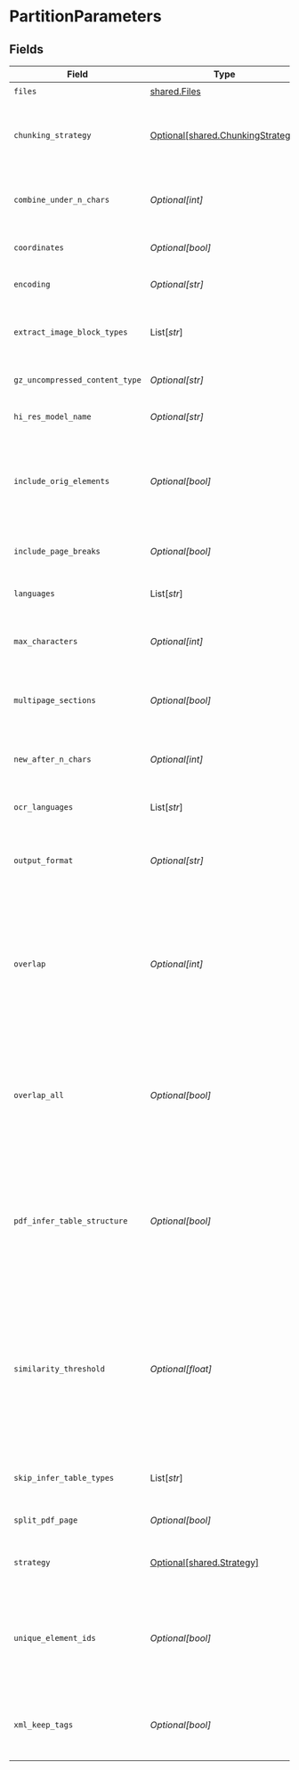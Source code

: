 # PartitionParameters


## Fields

| Field                                                                                                                                                                                                                                                                                                                | Type                                                                                                                                                                                                                                                                                                                 | Required                                                                                                                                                                                                                                                                                                             | Description                                                                                                                                                                                                                                                                                                          | Example                                                                                                                                                                                                                                                                                                              |
| -------------------------------------------------------------------------------------------------------------------------------------------------------------------------------------------------------------------------------------------------------------------------------------------------------------------- | -------------------------------------------------------------------------------------------------------------------------------------------------------------------------------------------------------------------------------------------------------------------------------------------------------------------- | -------------------------------------------------------------------------------------------------------------------------------------------------------------------------------------------------------------------------------------------------------------------------------------------------------------------- | -------------------------------------------------------------------------------------------------------------------------------------------------------------------------------------------------------------------------------------------------------------------------------------------------------------------- | -------------------------------------------------------------------------------------------------------------------------------------------------------------------------------------------------------------------------------------------------------------------------------------------------------------------- |
| `files`                                                                                                                                                                                                                                                                                                              | [shared.Files](../../models/shared/files.md)                                                                                                                                                                                                                                                                         | :heavy_check_mark:                                                                                                                                                                                                                                                                                                   | The file to extract                                                                                                                                                                                                                                                                                                  |                                                                                                                                                                                                                                                                                                                      |
| `chunking_strategy`                                                                                                                                                                                                                                                                                                  | [Optional[shared.ChunkingStrategy]](../../models/shared/chunkingstrategy.md)                                                                                                                                                                                                                                         | :heavy_minus_sign:                                                                                                                                                                                                                                                                                                   | Use one of the supported strategies to chunk the returned elements. Currently supports: 'basic', 'by_page', 'by_similarity', or 'by_title'                                                                                                                                                                           |                                                                                                                                                                                                                                                                                                                      |
| `combine_under_n_chars`                                                                                                                                                                                                                                                                                              | *Optional[int]*                                                                                                                                                                                                                                                                                                      | :heavy_minus_sign:                                                                                                                                                                                                                                                                                                   | If chunking strategy is set, combine elements until a section reaches a length of n chars. Default: 500                                                                                                                                                                                                              |                                                                                                                                                                                                                                                                                                                      |
| `coordinates`                                                                                                                                                                                                                                                                                                        | *Optional[bool]*                                                                                                                                                                                                                                                                                                     | :heavy_minus_sign:                                                                                                                                                                                                                                                                                                   | If true, return coordinates for each element. Default: false                                                                                                                                                                                                                                                         |                                                                                                                                                                                                                                                                                                                      |
| `encoding`                                                                                                                                                                                                                                                                                                           | *Optional[str]*                                                                                                                                                                                                                                                                                                      | :heavy_minus_sign:                                                                                                                                                                                                                                                                                                   | The encoding method used to decode the text input. Default: utf-8                                                                                                                                                                                                                                                    |                                                                                                                                                                                                                                                                                                                      |
| `extract_image_block_types`                                                                                                                                                                                                                                                                                          | List[*str*]                                                                                                                                                                                                                                                                                                          | :heavy_minus_sign:                                                                                                                                                                                                                                                                                                   | The types of elements to extract, for use in extracting image blocks as base64 encoded data stored in metadata fields                                                                                                                                                                                                |                                                                                                                                                                                                                                                                                                                      |
| `gz_uncompressed_content_type`                                                                                                                                                                                                                                                                                       | *Optional[str]*                                                                                                                                                                                                                                                                                                      | :heavy_minus_sign:                                                                                                                                                                                                                                                                                                   | If file is gzipped, use this content type after unzipping                                                                                                                                                                                                                                                            |                                                                                                                                                                                                                                                                                                                      |
| `hi_res_model_name`                                                                                                                                                                                                                                                                                                  | *Optional[str]*                                                                                                                                                                                                                                                                                                      | :heavy_minus_sign:                                                                                                                                                                                                                                                                                                   | The name of the inference model used when strategy is hi_res                                                                                                                                                                                                                                                         |                                                                                                                                                                                                                                                                                                                      |
| `include_orig_elements`                                                                                                                                                                                                                                                                                              | *Optional[bool]*                                                                                                                                                                                                                                                                                                     | :heavy_minus_sign:                                                                                                                                                                                                                                                                                                   | When a chunking strategy is specified, each returned chunk will include the elements consolidated to form that chunk as `.metadata.orig_elements`. Default: true.                                                                                                                                                    |                                                                                                                                                                                                                                                                                                                      |
| `include_page_breaks`                                                                                                                                                                                                                                                                                                | *Optional[bool]*                                                                                                                                                                                                                                                                                                     | :heavy_minus_sign:                                                                                                                                                                                                                                                                                                   | If True, the output will include page breaks if the filetype supports it. Default: false                                                                                                                                                                                                                             |                                                                                                                                                                                                                                                                                                                      |
| `languages`                                                                                                                                                                                                                                                                                                          | List[*str*]                                                                                                                                                                                                                                                                                                          | :heavy_minus_sign:                                                                                                                                                                                                                                                                                                   | The languages present in the document, for use in partitioning and/or OCR                                                                                                                                                                                                                                            |                                                                                                                                                                                                                                                                                                                      |
| `max_characters`                                                                                                                                                                                                                                                                                                     | *Optional[int]*                                                                                                                                                                                                                                                                                                      | :heavy_minus_sign:                                                                                                                                                                                                                                                                                                   | If chunking strategy is set, cut off new sections after reaching a length of n chars (hard max). Default: 500                                                                                                                                                                                                        |                                                                                                                                                                                                                                                                                                                      |
| `multipage_sections`                                                                                                                                                                                                                                                                                                 | *Optional[bool]*                                                                                                                                                                                                                                                                                                     | :heavy_minus_sign:                                                                                                                                                                                                                                                                                                   | If chunking strategy is set, determines if sections can span multiple sections. Default: true                                                                                                                                                                                                                        |                                                                                                                                                                                                                                                                                                                      |
| `new_after_n_chars`                                                                                                                                                                                                                                                                                                  | *Optional[int]*                                                                                                                                                                                                                                                                                                      | :heavy_minus_sign:                                                                                                                                                                                                                                                                                                   | If chunking strategy is set, cut off new sections after reaching a length of n chars (soft max). Default: 1500                                                                                                                                                                                                       |                                                                                                                                                                                                                                                                                                                      |
| `ocr_languages`                                                                                                                                                                                                                                                                                                      | List[*str*]                                                                                                                                                                                                                                                                                                          | :heavy_minus_sign:                                                                                                                                                                                                                                                                                                   | The languages present in the document, for use in partitioning and/or OCR                                                                                                                                                                                                                                            |                                                                                                                                                                                                                                                                                                                      |
| `output_format`                                                                                                                                                                                                                                                                                                      | *Optional[str]*                                                                                                                                                                                                                                                                                                      | :heavy_minus_sign:                                                                                                                                                                                                                                                                                                   | The format of the response. Supported formats are application/json and text/csv. Default: application/json.                                                                                                                                                                                                          |                                                                                                                                                                                                                                                                                                                      |
| `overlap`                                                                                                                                                                                                                                                                                                            | *Optional[int]*                                                                                                                                                                                                                                                                                                      | :heavy_minus_sign:                                                                                                                                                                                                                                                                                                   | Specifies the length of a string ('tail') to be drawn from each chunk and prefixed to the next chunk as a context-preserving mechanism. By default, this only applies to split-chunks where an oversized element is divided into multiple chunks by text-splitting. Default: 0                                       |                                                                                                                                                                                                                                                                                                                      |
| `overlap_all`                                                                                                                                                                                                                                                                                                        | *Optional[bool]*                                                                                                                                                                                                                                                                                                     | :heavy_minus_sign:                                                                                                                                                                                                                                                                                                   | When `True`, apply overlap between 'normal' chunks formed from whole elements and not subject to text-splitting. Use this with caution as it entails a certain level of 'pollution' of otherwise clean semantic chunk boundaries. Default: False                                                                     |                                                                                                                                                                                                                                                                                                                      |
| `pdf_infer_table_structure`                                                                                                                                                                                                                                                                                          | *Optional[bool]*                                                                                                                                                                                                                                                                                                     | :heavy_minus_sign:                                                                                                                                                                                                                                                                                                   | Deprecated! Use skip_infer_table_types to opt out of table extraction for any file type. If False and strategy=hi_res, no Table Elements will be extracted from pdf files regardless of skip_infer_table_types contents.                                                                                             |                                                                                                                                                                                                                                                                                                                      |
| `similarity_threshold`                                                                                                                                                                                                                                                                                               | *Optional[float]*                                                                                                                                                                                                                                                                                                    | :heavy_minus_sign:                                                                                                                                                                                                                                                                                                   | A value between 0.0 and 1.0 describing the minimum similarity two elements must have to be included in the same chunk. Note that similar elements may be separated to meet chunk-size criteria; this value can only guarantees that two elements with similarity below the threshold will appear in separate chunks. |                                                                                                                                                                                                                                                                                                                      |
| `skip_infer_table_types`                                                                                                                                                                                                                                                                                             | List[*str*]                                                                                                                                                                                                                                                                                                          | :heavy_minus_sign:                                                                                                                                                                                                                                                                                                   | The document types that you want to skip table extraction with. Default: []                                                                                                                                                                                                                                          |                                                                                                                                                                                                                                                                                                                      |
| `split_pdf_page`                                                                                                                                                                                                                                                                                                     | *Optional[bool]*                                                                                                                                                                                                                                                                                                     | :heavy_minus_sign:                                                                                                                                                                                                                                                                                                   | Should the pdf file be split at client. Ignored on backend.                                                                                                                                                                                                                                                          |                                                                                                                                                                                                                                                                                                                      |
| `strategy`                                                                                                                                                                                                                                                                                                           | [Optional[shared.Strategy]](../../models/shared/strategy.md)                                                                                                                                                                                                                                                         | :heavy_minus_sign:                                                                                                                                                                                                                                                                                                   | The strategy to use for partitioning PDF/image. Options are fast, hi_res, auto. Default: auto                                                                                                                                                                                                                        | auto                                                                                                                                                                                                                                                                                                                 |
| `unique_element_ids`                                                                                                                                                                                                                                                                                                 | *Optional[bool]*                                                                                                                                                                                                                                                                                                     | :heavy_minus_sign:                                                                                                                                                                                                                                                                                                   | When `True`, assign UUIDs to element IDs, which guarantees their uniqueness <br/>(useful when using them as primary keys in database). Otherwise a SHA-256 of element text is used. Default: False                                                                                                                   |                                                                                                                                                                                                                                                                                                                      |
| `xml_keep_tags`                                                                                                                                                                                                                                                                                                      | *Optional[bool]*                                                                                                                                                                                                                                                                                                     | :heavy_minus_sign:                                                                                                                                                                                                                                                                                                   | If True, will retain the XML tags in the output. Otherwise it will simply extract the text from within the tags. Only applies to partition_xml.                                                                                                                                                                      |                                                                                                                                                                                                                                                                                                                      |